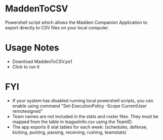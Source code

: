 # MaddenToCSV
Powershell script which allows the Madden Companion Application to export directly to CSV files on your local computer.

# Usage Notes
- Download MaddenToCSV.ps1
- Click to run it

# FYI
- If your system has disabled running local powershell scripts, you can enable using command "Set-ExecutionPolicy -Scope CurrentUser remotesigned"
- Team names are not included in the stats and roster files.  They must be mapped from the table in leagueInfo.csv using the TeamID.
- The app exports 8 stat tables for each week:  (schedules, defense, kicking, punting, passing, receiving, rushing, teamstats)
